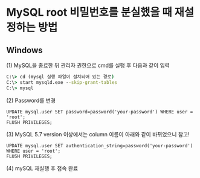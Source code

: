 # MySQL root 비밀번호를 분실했을 때 재설정하는 방법
## Windows
(1) MySQL을 종료한 뒤 관리자 권한으로 cmd를 실행 후 다음과 같이 입력
```cmd
C:\> cd (mysql 실행 파일이 설치되어 있는 경로)
C:\> start mysqld.exe --skip-grant-tables
C:\> mysql
```
(2) Password를 변경
```mysql
UPDATE mysql.user SET password=password('your-password') WHERE user = 'root';
FLUSH PRIVILEGES;
```
(3) MySQL 5.7 version 이상에서는 column 이름이 아래와 같이 바뀌었으니 참고!
```mysql
UPDATE mysql.user SET authentication_string=password('your-password') WHERE user = 'root';
FLUSH PRIVILEGES;
```
(4) mySQL 재실행 후 접속 완료
